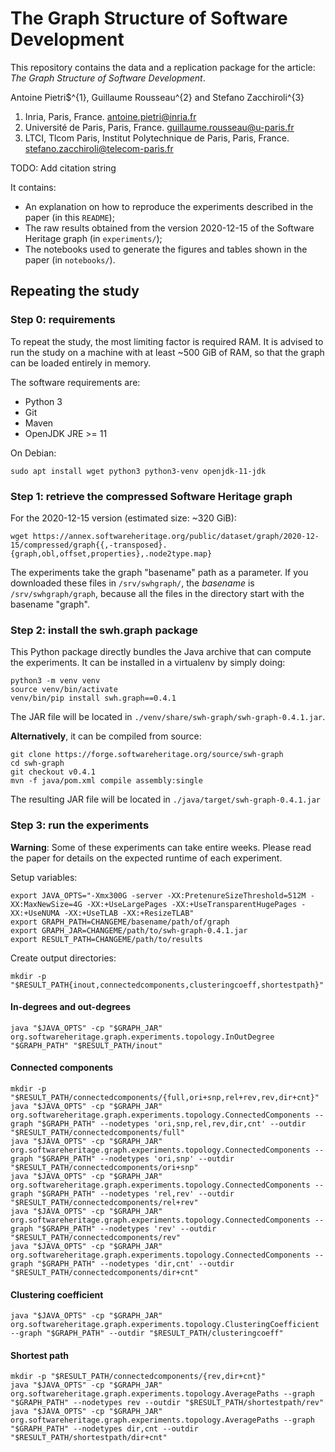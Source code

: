 # The Graph Structure of Software Development

This repository contains the data and a replication package for the article:
*The Graph Structure of Software Development*.

Antoine Pietri$^{1}, Guillaume Rousseau^{2} and Stefano Zacchiroli^{3}
1. Inria, Paris, France. antoine.pietri@inria.fr
2. Université de Paris, Paris, France. guillaume.rousseau@u-paris.fr
3. LTCI, Tlcom Paris, Institut Polytechnique de Paris, Paris, France. stefano.zacchiroli@telecom-paris.fr

TODO: Add citation string

It contains:

- An explanation on how to reproduce the experiments described in the paper (in
  this `README`);
- The raw results obtained from the version 2020-12-15 of the Software Heritage
  graph (in `experiments/`);
- The notebooks used to generate the figures and tables shown in the paper (in
  `notebooks/`).

## Repeating the study

### Step 0: requirements

To repeat the study, the most limiting factor is required RAM. It is advised to
run the study on a machine with at least ~500 GiB of RAM, so that the graph can
be loaded entirely in memory.

The software requirements are:

- Python 3
- Git
- Maven
- OpenJDK JRE >= 11

On Debian:

    sudo apt install wget python3 python3-venv openjdk-11-jdk

### Step 1: retrieve the compressed Software Heritage graph

For the 2020-12-15 version (estimated size: ~320 GiB):

    wget https://annex.softwareheritage.org/public/dataset/graph/2020-12-15/compressed/graph{{,-transposed}.{graph,obl,offset,properties},.node2type.map}

The experiments take the graph "basename" path as a parameter. If you
downloaded these files in `/srv/swhgraph/`, the *basename* is
`/srv/swhgraph/graph`, because all the files in the directory start with the
basename "graph".

### Step 2: install the swh.graph package

This Python package directly bundles the Java archive that can compute the
experiments. It can be installed in a virtualenv by simply doing:

    python3 -m venv venv
    source venv/bin/activate
    venv/bin/pip install swh.graph==0.4.1

The JAR file will be located in `./venv/share/swh-graph/swh-graph-0.4.1.jar`.

**Alternatively**, it can be compiled from source:

    git clone https://forge.softwareheritage.org/source/swh-graph
    cd swh-graph
    git checkout v0.4.1
    mvn -f java/pom.xml compile assembly:single

The resulting JAR file will be located in `./java/target/swh-graph-0.4.1.jar`


### Step 3: run the experiments

**Warning**: Some of these experiments can take entire weeks. Please read the
paper for details on the expected runtime of each experiment.

Setup variables:

    export JAVA_OPTS="-Xmx300G -server -XX:PretenureSizeThreshold=512M -XX:MaxNewSize=4G -XX:+UseLargePages -XX:+UseTransparentHugePages -XX:+UseNUMA -XX:+UseTLAB -XX:+ResizeTLAB"
    export GRAPH_PATH=CHANGEME/basename/path/of/graph
    export GRAPH_JAR=CHANGEME/path/to/swh-graph-0.4.1.jar
    export RESULT_PATH=CHANGEME/path/to/results

Create output directories:

    mkdir -p "$RESULT_PATH{inout,connectedcomponents,clusteringcoeff,shortestpath}"

#### In-degrees and out-degrees

    java "$JAVA_OPTS" -cp "$GRAPH_JAR" org.softwareheritage.graph.experiments.topology.InOutDegree "$GRAPH_PATH" "$RESULT_PATH/inout"

#### Connected components

    mkdir -p "$RESULT_PATH/connectedcomponents/{full,ori+snp,rel+rev,rev,dir+cnt}"
    java "$JAVA_OPTS" -cp "$GRAPH_JAR" org.softwareheritage.graph.experiments.topology.ConnectedComponents --graph "$GRAPH_PATH" --nodetypes 'ori,snp,rel,rev,dir,cnt' --outdir "$RESULT_PATH/connectedcomponents/full"
    java "$JAVA_OPTS" -cp "$GRAPH_JAR" org.softwareheritage.graph.experiments.topology.ConnectedComponents --graph "$GRAPH_PATH" --nodetypes 'ori,snp' --outdir "$RESULT_PATH/connectedcomponents/ori+snp"
    java "$JAVA_OPTS" -cp "$GRAPH_JAR" org.softwareheritage.graph.experiments.topology.ConnectedComponents --graph "$GRAPH_PATH" --nodetypes 'rel,rev' --outdir "$RESULT_PATH/connectedcomponents/rel+rev"
    java "$JAVA_OPTS" -cp "$GRAPH_JAR" org.softwareheritage.graph.experiments.topology.ConnectedComponents --graph "$GRAPH_PATH" --nodetypes 'rev' --outdir "$RESULT_PATH/connectedcomponents/rev"
    java "$JAVA_OPTS" -cp "$GRAPH_JAR" org.softwareheritage.graph.experiments.topology.ConnectedComponents --graph "$GRAPH_PATH" --nodetypes 'dir,cnt' --outdir "$RESULT_PATH/connectedcomponents/dir+cnt"

#### Clustering coefficient

    java "$JAVA_OPTS" -cp "$GRAPH_JAR" org.softwareheritage.graph.experiments.topology.ClusteringCoefficient --graph "$GRAPH_PATH" --outdir "$RESULT_PATH/clusteringcoeff"

#### Shortest path

    mkdir -p "$RESULT_PATH/connectedcomponents/{rev,dir+cnt}"
    java "$JAVA_OPTS" -cp "$GRAPH_JAR" org.softwareheritage.graph.experiments.topology.AveragePaths --graph "$GRAPH_PATH" --nodetypes rev --outdir "$RESULT_PATH/shortestpath/rev"
    java "$JAVA_OPTS" -cp "$GRAPH_JAR" org.softwareheritage.graph.experiments.topology.AveragePaths --graph "$GRAPH_PATH" --nodetypes dir,cnt --outdir "$RESULT_PATH/shortestpath/dir+cnt"
